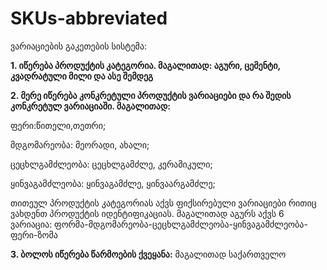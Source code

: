 # SKUs-abbreviated
ვარიაციების გაკეთების სისტემა:

**1. იწერება პროდუქტის კატეგორია. მაგალითად: აგური, ცემენტი, კვადრატული მილი და ასე შემდეგ**

**2. მერე იწერება კონკრეტული პროდუქტის ვარიაციები და რა შედის კონკრეტულ ვარიაციაში. მაგალითად:**

ფერი:წითელი,თეთრი;

მდგომარეობა: მეორადი, ახალი;

ცეცხლგამძლეობა: ცეცხლგამძლე, კერამიკული;

ყინვაგამძლეობა: ყინვაგამძლე, ყინვაარგამძლე;

თითეულ პროდუქტის კატეგორიას აქვს ფიქსირებული ვარიაციები რითიც ვახდენთ პროდუქტის იდენტიფიკაციას. მაგალითად აგურს აქვს 6 ვარიაცია: ფორმა-მდგომარეობა-ცეცხლგამძლეობა-ყინვაგამძლეობა-ფერი-ზომა

**3. ბოლოს იწერება წარმოების ქვეყანა:**
მაგალითად საქართველო

